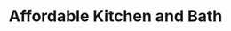 ---
title: "Affordable Kitchen and Bath"
url: /louisville/affordable-kitchen-and-bath/
shop: Raumausstattung
---